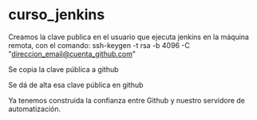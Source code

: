 # curso_jenkins

Creamos la clave publica en el usuario que ejecuta jenkins en la máquina remota, con el comando:
 ssh-keygen -t rsa -b 4096 -C "direccion_email@cuenta_github.com"
 
Se copia la clave pública a github

Se dá de alta esa clave pública en github

Ya tenemos construida la confianza entre Github y nuestro servidore de automatización. 
